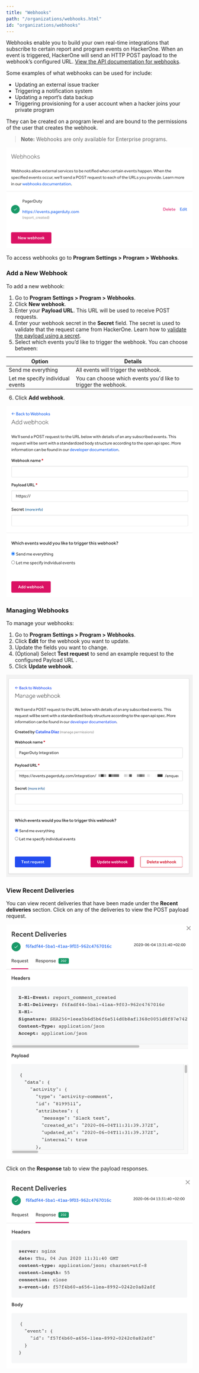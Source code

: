 ```yaml
---
title: "Webhooks"
path: "/organizations/webhooks.html"
id: "organizations/webhooks"
---
```


Webhooks enable you to build your own real-time integrations that subscribe to certain report and program events on HackerOne. When an event is triggered, HackerOne will send an HTTP POST payload to the webhook’s configured URL. [View the API documentation for webhooks](https://api.hackerone.com/webhooks/#webhooks).

Some examples of what webhooks can be used for include:
* Updating an external issue tracker
* Triggering a notification system
* Updating a report’s data backup
* Triggering provisioning for a user account when a hacker joins your private program

They can be created on a program level and are bound to the permissions of the user that creates the webhook.

> **Note:** Webhooks are only available for Enterprise programs.

![Webhooks main page](./images/webhooks-1.png)

To access webhooks go to **Program Settings > Program > Webhooks**.

### Add a New Webhook
To add a new webhook:
1. Go to **Program Settings > Program > Webhooks**.
2. Click **New webhook**.
3. Enter your **Payload URL**. This URL will be used to receive POST requests.
4. Enter your webhook secret in the **Secret** field. The secret is used to validate that the request came from HackerOne. Learn how to [validate the payload using a secret](https://api.hackerone.com/webhooks/#payloads-validating-payloads-from-hackerone).
5. Select which events you’d like to trigger the webhook. You can choose between:

Option | Details
------ | -------
Send me everything | All events will trigger the webhook.
Let me specify individual events | You can choose which events you'd like to trigger the webhook.

6. Click **Add webhook**.

![Add webhook](./images/webhooks-2.png)

### Managing Webhooks
To manage your webhooks:
1. Go to **Program Settings > Program > Webhooks**.
2. Click **Edit** for the webhook you want to update.
3. Update the fields you want to change.
4. (Optional) Select **Test request** to send an example request to the configured Payload URL .
5. Click **Update webhook**.

![Test request button on Webhooks](./images/webhooks-3.png)

### View Recent Deliveries
You can view recent deliveries that have been made under the **Recent deliveries** section. Click on any of the deliveries to view the POST payload request.

![view webhook requests](./images/webhooks-4.png)

Click on the **Response** tab to view the payload responses.

![view webhook responses](./images/webhooks-5.png)

